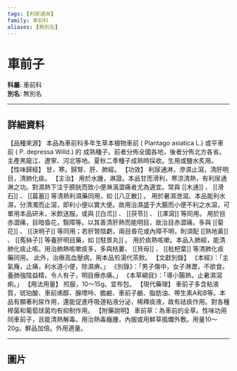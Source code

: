 ```yaml
---
tags: [利尿通淋]
family: 車前科
aliases: [無別名]
---
```


# 車前子

**科屬**: 車前科  
**別名**: 無別名  

---

## 詳細資料
【品種來源】
本品為車前科多年生草本植物車前 (
Plantago asiatica
L.) 或平車前 (
P. depressa
Willd.) 的 成熟種子。前者分佈全國各地，後者分佈北方各省。主產黑龍江、遼寧、河北等地。夏秋二季種子成熟時採收。生用或鹽水炙用。
【性味歸經】
甘，寒。歸腎、肝、肺經。
【功效】
利尿通淋，滲濕止瀉，清肝明目，清肺化痰。
【主治】
用於水腫，淋證。本品甘而滑利，寒涼清熱，有利尿通淋之功。對濕熱下注于膀胱而致小便淋漓澀痛者尤為適宜。常與 [[木通]] 、 [[滑石]] 、 [[萹蓄]] 等清熱利濕藥同用，如 [[八正散]] 。
用於暑濕泄瀉。本品能利水濕，分清濁而止瀉，即利小便以實大便。故用治濕盛于大腸而小便不利之水瀉，可單用本品研末，米飲送服。或與 [[白朮]] 、 [[茯苓]] 、 [[澤瀉]] 等同用。
用於目赤澀痛，目暗昏花，翳障等。以其善清肝熱而能明目，故治目赤澀痛，多與 [[菊花]] 、 [[決明子]] 等同用；若肝腎陰虧，兩目昏花或內障不明，則須配 [[熟地黃]] 、 [[菟絲子]] 等養肝明目藥，如 [[駐景丸]] 。
用於痰熱咳嗽。本品入肺經，能清肺化痰止咳。用治肺熱咳嗽痰多，多與栝蔞、 [[貝母]] 、 [[枇杷葉]] 等清肺化痰藥同用。
此外，治療高血壓病，用本品煎湯代茶飲。
【文獻別錄】
《本經》：「主氣癃，止痛，利水道小便，除濕痹。」
《別錄》：「男子傷中，女子淋瀝，不欲食。養肺強陰益精，令人有子，明目療赤痛。」
《本草綱目》：「導小腸熱，止暑濕瀉痢。」
【用法用量】
煎服，10～15g。宜布包。
【現代藥理】
車前子多含粘液質，琥珀酸、車前烯醇、腺嘌呤、膽鹼、車前子鹼、脂肪油、帶生素A和B等。本品有顯著利尿作用，還能促進呼吸道粘液分泌，稀釋痰液，故有祛痰作用。對各種桿菌和葡萄球菌均有抑制作用。
【附藥說明】
車前草：為車前的全草。性味功用同車前子，且能清熱解毒。用治熱毒癰腫，內服或用鮮草搗爛外敷。用量10～20g。鮮品加倍。外用適量。

---

## 圖片
